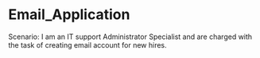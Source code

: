 # Email_Application
Scenario: I am an IT support Administrator Specialist and are charged with the task of creating email account for new hires.
